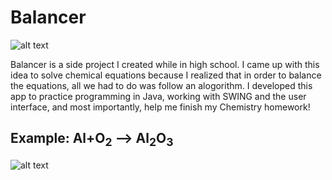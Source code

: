 # Balancer
![alt text](https://github.com/theRoughCode/Balancer/blob/master/Capture.PNG "Default Screen")


Balancer is a side project I created while in high school.  I came up with this idea to solve chemical equations because I realized that in order to balance the equations, all we had to do was follow an alogorithm.  I developed this app to practice programming in Java, working with SWING and the user interface, and most importantly, help me finish my Chemistry homework!



## Example: Al+O<sub>2</sub> -->  Al<sub>2</sub>O<sub>3</sub><br />
![alt text](https://github.com/theRoughCode/Balancer/blob/master/Capture1.PNG "Example")

